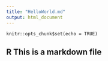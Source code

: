 ```yaml
---
title: "HelloWorld.md"
output: html_document
---
```


```{r setup, include=FALSE}
knitr::opts_chunk$set(echo = TRUE)
```

## R This is a markdown file